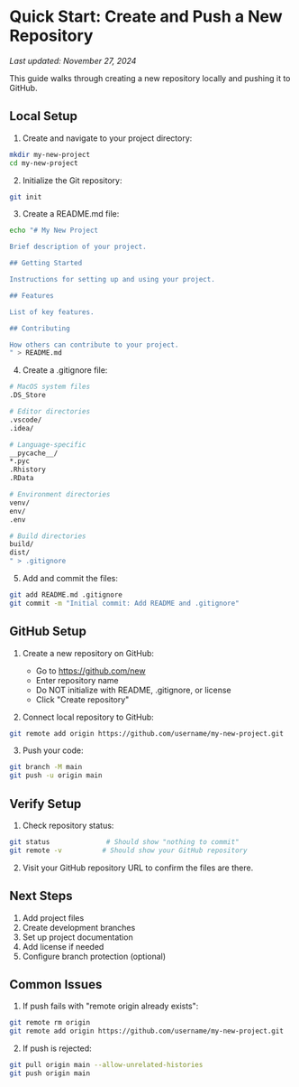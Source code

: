 # Quick Start: Create and Push a New Repository
*Last updated: November 27, 2024*

This guide walks through creating a new repository locally and pushing it to GitHub.

## Local Setup

1. Create and navigate to your project directory:
```bash
mkdir my-new-project
cd my-new-project
```

2. Initialize the Git repository:
```bash
git init
```

3. Create a README.md file:
```bash
echo "# My New Project

Brief description of your project.

## Getting Started

Instructions for setting up and using your project.

## Features

List of key features.

## Contributing

How others can contribute to your project.
" > README.md
```

4. Create a .gitignore file:
```bash
# MacOS system files
.DS_Store

# Editor directories
.vscode/
.idea/

# Language-specific
__pycache__/
*.pyc
.Rhistory
.RData

# Environment directories
venv/
env/
.env

# Build directories
build/
dist/
" > .gitignore
```

5. Add and commit the files:
```bash
git add README.md .gitignore
git commit -m "Initial commit: Add README and .gitignore"
```

## GitHub Setup

1. Create a new repository on GitHub:
   - Go to https://github.com/new
   - Enter repository name
   - Do NOT initialize with README, .gitignore, or license
   - Click "Create repository"

2. Connect local repository to GitHub:
```bash
git remote add origin https://github.com/username/my-new-project.git
```

3. Push your code:
```bash
git branch -M main
git push -u origin main
```

## Verify Setup

1. Check repository status:
```bash
git status              # Should show "nothing to commit"
git remote -v          # Should show your GitHub repository
```

2. Visit your GitHub repository URL to confirm the files are there.

## Next Steps

1. Add project files
2. Create development branches
3. Set up project documentation
4. Add license if needed
5. Configure branch protection (optional)

## Common Issues

1. If push fails with "remote origin already exists":
```bash
git remote rm origin
git remote add origin https://github.com/username/my-new-project.git
```

2. If push is rejected:
```bash
git pull origin main --allow-unrelated-histories
git push origin main
```